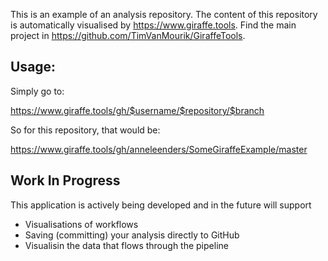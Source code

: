 This is an example of an analysis repository. The content of this repository is automatically visualised by https://www.giraffe.tools. Find the main project in https://github.com/TimVanMourik/GiraffeTools.

## Usage:
Simply go to:

https://www.giraffe.tools/gh/$username/$repository/$branch

So for this repository, that would be:

https://www.giraffe.tools/gh/anneleenders/SomeGiraffeExample/master

## Work In Progress
This application is actively being developed and in the future will support
* Visualisations of workflows
* Saving (committing) your analysis directly to GitHub
* Visualisin the data that flows through the pipeline
